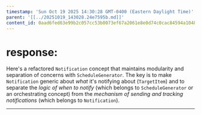 ```yaml
---
timestamp: 'Sun Oct 19 2025 14:30:28 GMT-0400 (Eastern Daylight Time)'
parent: '[[../20251019_143028.24e7595b.md]]'
content_id: 0aad6fed63e99b2c057cc53b0073ef67a2061e8e0d74c0cac84594a1048947df
---
```


# response:

Here's a refactored `Notification` concept that maintains modularity and separation of concerns with `ScheduleGenerator`. The key is to make `Notification` generic about *what* it's notifying about (`TargetItem`) and to separate the *logic of when to notify* (which belongs to `ScheduleGenerator` or an orchestrating concept) from the *mechanism of sending and tracking notifications* (which belongs to `Notification`).

***
